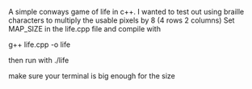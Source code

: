 A simple conways game of life in c++.
I wanted to test out using braille characters to multiply the usable pixels by 8 (4 rows 2 columns)
Set MAP_SIZE in the life.cpp file and compile with 

g++ life.cpp -o life

then run with ./life

make sure your terminal is big enough for the size
